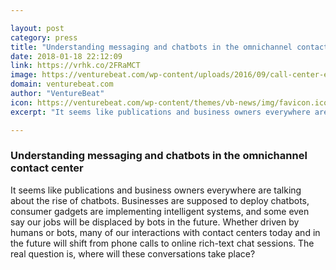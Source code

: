 ```yaml
---

layout: post
category: press
title: "Understanding messaging and chatbots in the omnichannel contact center"
date: 2018-01-18 22:12:09
link: https://vrhk.co/2FRaMCT
image: https://venturebeat.com/wp-content/uploads/2016/09/call-center-e1516286350244.jpg?fit=780%2C476&strip=all
domain: venturebeat.com
author: "VentureBeat"
icon: https://venturebeat.com/wp-content/themes/vb-news/img/favicon.ico
excerpt: "It seems like publications and business owners everywhere are talking about the rise of chatbots. Businesses are supposed to deploy chatbots, consumer gadgets are implementing intelligent systems, and some even say our jobs will be displaced by bots in the future. Whether driven by humans or bots, many of our interactions with contact centers today and in the future will shift from phone calls to online rich-text chat sessions. The real question is, where will these conversations take place?"

---
```


### Understanding messaging and chatbots in the omnichannel contact center

It seems like publications and business owners everywhere are talking about the rise of chatbots. Businesses are supposed to deploy chatbots, consumer gadgets are implementing intelligent systems, and some even say our jobs will be displaced by bots in the future. Whether driven by humans or bots, many of our interactions with contact centers today and in the future will shift from phone calls to online rich-text chat sessions. The real question is, where will these conversations take place?